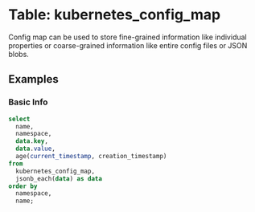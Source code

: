 # Table: kubernetes_config_map

Config map can be used to store fine-grained information like individual properties or coarse-grained information like entire config files or JSON blobs.

## Examples

### Basic Info

```sql
select
  name,
  namespace,
  data.key,
  data.value,
  age(current_timestamp, creation_timestamp)
from
  kubernetes_config_map,
  jsonb_each(data) as data
order by
  namespace,
  name;
```
